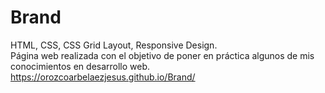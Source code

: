 # Brand
HTML, CSS, CSS Grid Layout, Responsive Design.
<br>
Página web realizada con el objetivo de poner en práctica algunos de mis conocimientos en desarrollo web.
https://orozcoarbelaezjesus.github.io/Brand/
